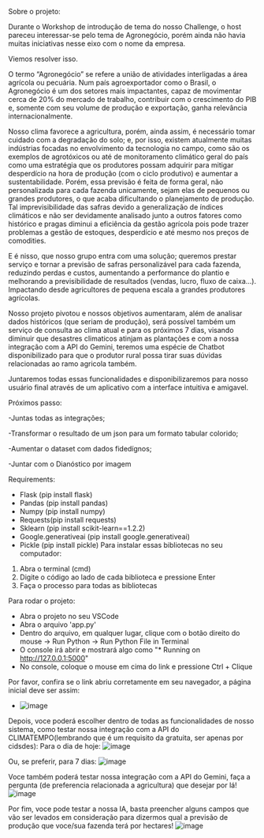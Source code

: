 Sobre o projeto: 

Durante o Workshop de introdução de tema do nosso Challenge, o host pareceu interessar-se 
pelo tema de Agronegócio, porém ainda não havia muitas iniciativas nesse eixo com o nome da empresa. 

Viemos resolver isso. 

O termo “Agronegócio” se refere a união de atividades interligadas a área agrícola ou pecuária. 
Num país agroexportador como o Brasil, o Agronegócio é um dos setores mais impactantes, capaz de 
movimentar cerca de 20% do mercado de trabalho, contribuir com o crescimento do PIB e, somente com 
seu volume de produção e exportação, ganha relevância internacionalmente.

Nosso clima favorece a agricultura, porém, ainda assim, é necessário tomar cuidado com a 
degradação do solo; e, por isso, existem atualmente muitas indústrias focadas no envolvimento da 
tecnologia no campo, como são os exemplos de agrotóxicos ou até de monitoramento climático geral do 
país como uma estratégia que os produtores possam adquirir para mitigar desperdício na hora de 
produção (com o ciclo produtivo) e aumentar a sustentabilidade. Porém, essa previsão é feita de forma 
geral, não personalizada para cada fazenda unicamente, sejam elas de pequenos ou grandes produtores, 
o que acaba dificultando o planejamento de produção. Tal imprevisibilidade das safras devido a 
generalização de índices climáticos e não ser devidamente analisado junto a outros fatores como histórico 
e pragas diminui a eficiência da gestão agrícola pois pode trazer problemas a gestão de estoques,
desperdício e até mesmo nos preços de comodities.

E é nisso, que nosso grupo entra com uma solução; queremos prestar serviço e tornar a previsão 
de safras personalizável para cada fazenda, reduzindo perdas e custos, aumentando a performance do 
plantio e melhorando a previsibilidade de resultados (vendas, lucro, fluxo de caixa...). Impactando desde 
agricultores de pequena escala a grandes produtores agrícolas.

Nosso projeto pivotou e nossos objetivos aumentaram, além de analisar dados históricos (que seriam de produção), será possível também um serviço de consulta ao clima
atual e para os próximos 7 dias, visando diminuir que desastres climaticos atinjam as plantações e com a nossa integração com a API do Gemini, teremos uma espécie de Chatbot
disponibilizado para que o produtor rural possa tirar suas dúvidas relacionadas ao ramo agricola também.

Juntaremos todas essas funcionalidades e disponibilizaremos para nosso usuário final através de um aplicativo com a interface intuitiva e amigavel.

Próximos passo:

-Juntas todas as integrações;

-Transformar o resultado de um json para um formato tabular colorido;

-Aumentar o dataset com dados fidedígnos;

-Juntar com o Dianóstico por imagem 


Requirements:
- Flask (pip install flask)
- Pandas (pip install pandas)
- Numpy (pip install numpy)
- Requests(pip install requests)
- Sklearn (pip install scikit-learn==1.2.2)
- Google.generativeai (pip install google.generativeai)
- Pickle (pip install pickle)
Para instalar essas bibliotecas no seu computador:
1. Abra o terminal (cmd)
2. Digite o código ao lado de cada biblioteca e pressione Enter
3. Faça o processo para todas as bibliotecas

Para rodar o projeto:
- Abra o projeto no seu VSCode
- Abra o arquivo 'app.py'
- Dentro do arquivo, em qualquer lugar, clique com o botão direito do mouse -> Run Python -> Run Python File in Terminal
- O console irá abrir e mostrará algo como "* Running on http://127.0.0.1:5000"
- No console, coloque o mouse em cima do link e pressione Ctrl + Clique


Por favor, confira se o link abriu corretamente em seu navegador, a página inicial deve ser assim: 
- ![image](https://github.com/user-attachments/assets/4464afa3-63fd-4cc4-ba02-c4e9d256a9d2)

Depois, voce poderá escolher dentro de todas as funcionalidades de nosso sistema, como testar nossa integração com a API do CLIMATEMPO(lembrando que é um requisito da gratuita, ser apenas por cidsdes):
Para o dia de hoje:
![image](https://github.com/user-attachments/assets/086b0104-9b6b-43a8-8385-e9d0f7df586b)

Ou, se preferir, para 7 dias: 
![image](https://github.com/user-attachments/assets/3a47d12e-c5c3-492e-8f67-8c721a7c5c18)

Voce também poderá testar nossa integração com a API do Gemini, faça a pergunta (de preferencia relacionada a agricultura) que desejar por lá! 
![image](https://github.com/user-attachments/assets/bb210550-256e-4b49-9563-1ecf27a2b80e)

Por fim, voce pode testar a nossa IA, basta preencher alguns campos que vão ser levados em consideração para dizermos qual a previsão de produção que voce/sua fazenda terá por hectares! 
![image](https://github.com/user-attachments/assets/9521d808-e1df-4932-a69d-6b94d72b0caa)

